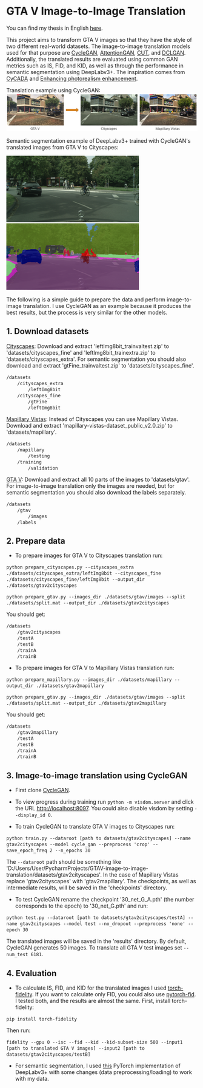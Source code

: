# GTA V Image-to-Image Translation
You can find my thesis in English [here](https://dspace.lib.ntua.gr/xmlui/handle/123456789/54709?locale-attribute=en).

This project aims to transform GTA V images so that they have the style of two different real-world datasets. The image-to-image translation models used for that purpose are [CycleGAN](https://github.com/junyanz/pytorch-CycleGAN-and-pix2pix), [AttentionGAN](https://github.com/Ha0Tang/AttentionGAN), [CUT](https://github.com/taesungp/contrastive-unpaired-translation), and [DCLGAN](https://github.com/JunlinHan/DCLGAN). Additionally, the translated results are evaluated using common GAN metrics such as IS, FID, and KID, as well as through the performance in semantic segmentation using DeepLabv3+. The inspiration comes from [CyCADA](https://arxiv.org/pdf/1711.03213.pdf) and [Enhancing photorealism enhancement](http://vladlen.info/papers/EPE.pdf).

Translation example using CycleGAN:
<img src="imgs/cover.png">

Semantic segmentation example of DeepLabv3+ trained with CycleGAN's translated images from GTA V to Cityscapes:
<p float="left">
  <img src="imgs/46_image.png" width="350"/>
  <img src="imgs/46_cyclegan.png" width="350"/> 
</p>

The following is a simple guide to prepare the data and perform image-to-image translation. I use CycleGAN as an example because it produces the best results, but the process is very similar for the other models.


## 1. Download datasets
[Cityscapes](https://www.cityscapes-dataset.com/): Download and extract 'leftImg8bit_trainvaltest.zip' to 'datasets/cityscapes_fine' and 'leftImg8bit_trainextra.zip' to 'datasets/cityscapes_extra'. For semantic segmentation you should also download and extract 'gtFine_trainvaltest.zip' to 'datasets/cityscapes_fine'.
```
/datasets
    /cityscapes_extra
        /leftImg8bit
    /cityscapes_fine
        /gtFine
        /leftImg8bit
```

[Mapillary Vistas](https://www.mapillary.com/dataset/vistas?lat=20&lng=0&z=1.5&pKey=301072681638536): Instead of Cityscapes you can use Mapillary Vistas. Download and extract 'mapillary-vistas-dataset_public_v2.0.zip' to 'datasets/mapillary'.
```
/datasets
    /mapillary
    	/testing
	/training
        /validation
```

[GTA V](http://download.visinf.tu-darmstadt.de/data/from_games/): Download and extract all 10 parts of the images to 'datasets/gtav'. For image-to-image translation only the images are needed, but for semantic segmentation you should also download the labels separately. 
```
/datasets
    /gtav
        /images
	/labels
```

## 2. Prepare data

- To prepare images for GTA V to Cityscapes translation run:
```
python prepare_cityscapes.py --cityscapes_extra ./datasets/cityscapes_extra/leftImg8bit --cityscapes_fine ./datasets/cityscapes_fine/leftImg8bit --output_dir ./datasets/gtav2cityscapes
```

```
python prepare_gtav.py --images_dir ./datasets/gtav/images --split ./datasets/split.mat --output_dir ./datasets/gtav2cityscapes
```

You should get:
```
/datasets
    /gtav2cityscapes
	/testA
	/testB
	/trainA
	/trainB
```


- To prepare images for GTA V to Mapillary Vistas translation run:
```
python prepare_mapillary.py --images_dir ./datasets/mapillary --output_dir ./datasets/gtav2mapillary
```

```
python prepare_gtav.py --images_dir ./datasets/gtav/images --split ./datasets/split.mat --output_dir ./datasets/gtav2mapillary
```

You should get:
```
/datasets
    /gtav2mapillary
	/testA
	/testB
	/trainA
	/trainB
```


## 3. Image-to-image translation using CycleGAN
- First clone [CycleGAN](https://github.com/junyanz/pytorch-CycleGAN-and-pix2pix). 
- To view progress during training run `python -m visdom.server` and click the URL <http://localhost:8097>. You could also disable visdom by setting `--display_id 0`.
  
- To train CycleGAN to translate GTA V images to Cityscapes run:
```
python train.py --dataroot [path to datasets/gtav2cityscapes] --name gtav2cityscapes --model cycle_gan --preprocess 'crop' --save_epoch_freq 2 --n_epochs 30
```
The `--dataroot` path should be something like 'D:/Users/User/PycharmProjects/GTAV-image-to-image-translation/datasets/gtav2cityscapes'. In the case of Mapillary Vistas replace 'gtav2cityscapes' with 'gtav2mapillary'. The checkpoints, as well as intermediate results, will be saved in the 'checkpoints' directory.

- To test CycleGAN rename the checkpoint '30_net_G_A.pth' (the number corresponds to the epoch) to '30_net_G.pth' and run:
```
python test.py --dataroot [path to datasets/gtav2cityscapes/testA] --name gtav2cityscapes --model test --no_dropout --preprocess 'none' --epoch 30
```
The translated images will be saved in the 'results' directory. By default, CycleGAN generates 50 images. To translate all GTA V test images set `--num_test 6181`.


## 4. Evaluation

- To calculate IS, FID, and KID for the translated images I used [torch-fidelity](https://github.com/toshas/torch-fidelity). If you want to calculate only FID, you could also use [pytorch-fid](https://github.com/mseitzer/pytorch-fid). I tested both, and the results are almost the same.
First, install torch-fidelity:
```
pip install torch-fidelity
```
Then run:
```
fidelity --gpu 0 --isc --fid --kid --kid-subset-size 500 --input1 [path to translated GTA V images] --input2 [path to datasets/gtav2cityscapes/testB]
```
- For semantic segmentation, I used [this](https://github.com/VainF/DeepLabV3Plus-Pytorch) PyTorch implementation of DeepLabv3+ with some changes (data preprocessing/loading) to work with my data.
